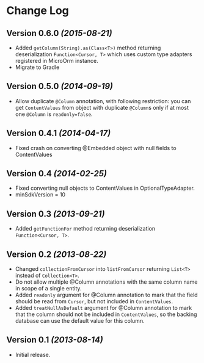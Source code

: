 Change Log
==========

Version 0.6.0 *(2015-08-21)*
----------------------------

 * Added `getColumn(String).as(Class<T>)` method returning deserialization `Function<Cursor, T>` which uses custom type adapters registered in MicroOrm instance.
 * Migrate to Gradle

Version 0.5.0 *(2014-09-19)*
----------------------------

 * Allow duplicate `@Column` annotation, with following restriction: you can get `ContentValues` from object with duplicate `@Column`s only if at most one `@Column` is `readonly=false`.

Version 0.4.1 *(2014-04-17)*
----------------------------

 * Fixed crash on converting @Embedded object with null fields to ContentValues

Version 0.4 *(2014-02-25)*
----------------------------

 * Fixed converting null objects to ContentValues in OptionalTypeAdapter.
 * minSdkVersion = 10

Version 0.3 *(2013-09-21)*
----------------------------

 * Added `getFunctionFor` method returning deserialization `Function<Cursor, T>`.

Version 0.2 *(2013-08-22)*
----------------------------

 * Changed `collectionFromCursor` into `listFromCursor` returning `List<T>` instead of `Collection<T>`.
 * Do not allow multiple @Column annotations with the same column name in scope of a single entity.
 * Added `readonly` argument for @Column annotation to mark that the field should be read from `Cursor`, but not included in `ContentValues`.
 * Added `treatNullAsDefault` argument for @Column annotation to mark that the column should not be included in `ContentValues`, so the backing database can use the default value for this column.


Version 0.1 *(2013-08-14)*
----------------------------

 * Initial release.
